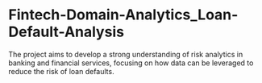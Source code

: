 # Fintech-Domain-Analytics_Loan-Default-Analysis
The project aims to develop a strong understanding of risk analytics in banking and financial services, focusing on how data can be leveraged to reduce the risk of loan defaults.
